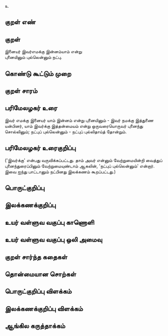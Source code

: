 உ

## குறள் எண் 


## குறள் 
இனையர் இவர்எமக்கு இன்னம்யாம் என்று  
புனையினும் புல்லென்னும் நட்பு.

## கொண்டு கூட்டும் முறை


## குறள் சாரம் 


## பரிமேலழகர் உரை
இவர் எமக்கு இனையர் யாம் இன்னம் என்று புனையினும் - இவர் நமக்கு இத்துணை யன்பினர், யாம் இவர்க்கு இத்தன்மையம் என்று ஒருவரையொருவர் புனைந்து சொல்லினும்; நட்புப் புல்லென்னும் - நட்புப் புல்லிதாய்த் தோன்றும். 

## பரிமேலழகர் உரைகுறிப்பு   
('இவர்க்கு' என்பது வருவிக்கப்பட்டது. தாம் அவர் என்னும் வேற்றுமையின்றி வைத்துப் புனைந்துரைப்பினும் வேற்றுமையுண்டாம் ஆகலின், 'நட்புப் புல்லென்னும்' என்றார். இவை ஐந்து பாட்டானும் நட்பினது இலக்கணம் கூறப்பட்டது.)
## பொருட்குறிப்பு 


## இலக்கணக்குறிப்பு  


## உயர் வள்ளுவ வகுப்பு காணொளி


## உயர் வள்ளுவ வகுப்பு ஒலி அமைவு 

 
## குறள் சார்ந்த கதைகள் 


## தொன்மையான சொற்கள்


## பொருட்குறிப்பு விளக்கம்


## இலக்கணக்குறிப்பு விளக்கம்


## ஆங்கில கருத்தாக்கம் 


